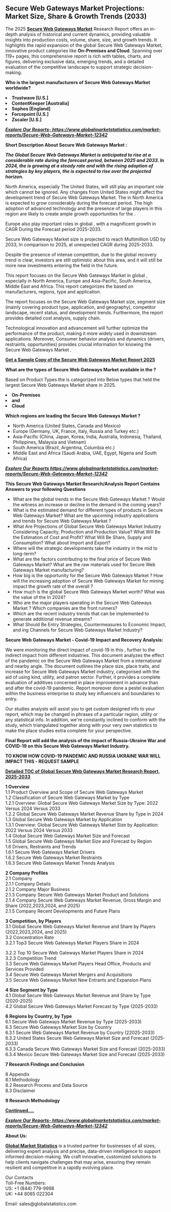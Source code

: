 <h2>Secure Web Gateways Market Projections: Market Size, Share & Growth Trends (2033)</h2><p>The 2025 <strong><a href="https://www.globalmarketstatistics.com/market-reports/Secure-Web-Gateways-Market-12342">Secure Web Gateways Market</a></strong> Research Report offers an in-depth analysis of historical and current dynamics, providing valuable insights into production costs, volume, share, size, and growth trends. It highlights the rapid expansion of the global Secure Web Gateways Market, innovative product categories like <strong>On-Premises and Cloud</strong>. Spanning over 119+ pages, this comprehensive report is rich with tables, charts, and figures, delivering exclusive data, emerging trends, and a detailed evaluation of the competitive landscape to support strategic decision-making.</p><p><strong>Who is the largest manufacturers of Secure Web Gateways Market worldwide?</strong></p><p><strong><li>Trustwave [U.S.] <li>ContentKeeper [Australia]<li>Sophos [England]<li>Forcepoint [U.S.] <li>Zscaler [U.S.]</strong></p><p><strong><em><a href="https://www.globalmarketstatistics.com/market-reports/Secure-Web-Gateways-Market-12342">Explore Our Reports-&nbsp;https://www.globalmarketstatistics.com/market-reports/Secure-Web-Gateways-Market-12342</a></em></strong></p><p><strong>Short Description About Secure Web Gateways Market :</strong></p><p><strong><em>The Global Secure Web Gateways Market is anticipated to rise at a considerable rate during the forecast period, between 2025 and 2033. In 2024, the is growing at a steady rate and with the rising adoption of strategies by key players, the is expected to rise over the projected horizon.</em></strong></p><p>North America, especially The United States, will still play an important role which cannot be ignored. Any changes from United States might affect the development trend of Secure Web Gateways Market. The in North America is expected to grow considerably during the forecast period. The high adoption of advanced technology and the presence of large players in this region are likely to create ample growth opportunities for the .</p><p>Europe also play important roles in global , with a magnificent growth in CAGR During the Forecast period 2025-2033.</p><p>Secure Web Gateways Market size is projected to reach Multimillion USD by 2033, In comparison to 2025, at unexpected CAGR during 2025-2033.</p><p>Despite the presence of intense competition, due to the global recovery trend is clear, investors are still optimistic about this area, and it will still be more new investments entering the field in the future.</p><p>This report focuses on the Secure Web Gateways Market in global , especially in North America, Europe and Asia-Pacific, South America, Middle East and Africa. This report categorizes the based on manufacturers, regions, type and application.</p><p>The report focuses on the Secure Web Gateways Market size, segment size (mainly covering product type, application, and geography), competitor landscape, recent status, and development trends. Furthermore, the report provides detailed cost analysis, supply chain.</p><p>Technological innovation and advancement will further optimize the performance of the product, making it more widely used in downstream applications. Moreover, Consumer behavior analysis and dynamics (drivers, restraints, opportunities) provides crucial information for knowing the Secure Web Gateways Market .</p><p><strong><a href="https://www.globalmarketstatistics.com/market-reports/Secure-Web-Gateways-Market-12342">Get a Sample Copy of the Secure Web Gateways Market Report 2025</a></strong></p><p><strong>What are the types of Secure Web Gateways Market available in the ?</strong></p><p>Based on Product Types the is categorized into Below types that held the largest Secure Web Gateways Market share in 2025.</p><p><strong><li>On-Premises<li>and<li>Cloud</strong></p><p><strong>Which regions are leading the Secure Web Gateways Market ?</strong></p><ul><li>North America (United States, Canada and Mexico)</li><li>Europe (Germany, UK, France, Italy, Russia and Turkey etc.)</li><li>Asia-Pacific (China, Japan, Korea, India, Australia, Indonesia, Thailand, Philippines, Malaysia and Vietnam)</li><li>South America (Brazil, Argentina, Columbia etc.)</li><li>Middle East and Africa (Saudi Arabia, UAE, Egypt, Nigeria and South Africa)</li></ul><p><strong><em><a href="https://www.globalmarketstatistics.com/market-reports/Secure-Web-Gateways-Market-12342">Explore Our Reports https://www.globalmarketstatistics.com/market-reports/Secure-Web-Gateways-Market-12342</a></em></strong></p><p><strong>This Secure Web Gateways Market Research/Analysis Report Contains Answers to your following Questions</strong></p><ul><li>What are the global trends in the Secure Web Gateways Market ? Would the witness an increase or decline in the demand in the coming years?</li><li>What is the estimated demand for different types of products in Secure Web Gateways Market? What are the upcoming industry applications and trends for Secure Web Gateways Market ?</li><li>What Are Projections of Global Secure Web Gateways Market Industry Considering Capacity, Production and Production Value? What Will Be the Estimation of Cost and Profit? What Will Be Share, Supply and Consumption? What about Import and Export?</li><li>Where will the strategic developments take the industry in the mid to long-term?</li><li>What are the factors contributing to the final price of Secure Web Gateways Market? What are the raw materials used for Secure Web Gateways Market manufacturing?</li><li>How big is the opportunity for the Secure Web Gateways Market ? How will the increasing adoption of Secure Web Gateways Market for mining impact the growth rate of the overall ?</li><li>How much is the global Secure Web Gateways Market worth? What was the value of the In 2024?</li><li>Who are the major players operating in the Secure Web Gateways Market ? Which companies are the front runners?</li><li>Which are the recent industry trends that can be implemented to generate additional revenue streams?</li><li>What Should Be Entry Strategies, Countermeasures to Economic Impact, and ing Channels for Secure Web Gateways Market Industry?</li></ul><p><strong>Secure Web Gateways Market - Covid-19 Impact and Recovery Analysis:</strong></p><p>We were monitoring the direct impact of covid-19 in this , further to the indirect impact from different industries. This document analyzes the effect of the pandemic on the Secure Web Gateways Market from a international and nearby angle. The document outlines the place size, place traits, and increase for Secure Web Gateways Market industry, categorised with the aid of using kind, utility, and patron sector. Further, it provides a complete evaluation of additives concerned in place improvement in advance than and after the covid-19 pandemic. Report moreover done a pestel evaluation within the business enterprise to study key influencers and boundaries to entry.</p><p>Our studies analysts will assist you to get custom designed info to your report, which may be changed in phrases of a particular region, utility or any statistical info. In addition, we're constantly inclined to conform with the study, which triangulated together along with your very own statistics to make the place studies extra complete for your perspective.</p><p><strong>Final Report will add the analysis of the impact of Russia-Ukraine War and COVID-19 on this Secure Web Gateways Market Industry.</strong></p><p><strong>TO KNOW HOW COVID-19 PANDEMIC AND RUSSIA UKRAINE WAR WILL IMPACT THIS - REQUEST SAMPLE</strong></p><p><strong><a href="https://www.globalmarketstatistics.com/market-reports/Secure-Web-Gateways-Market-12342">Detailed TOC of Global Secure Web Gateways Market Research Report, 2025-2033</a></strong></p><p><strong>1 Overview</strong><br /> 1.1 Product Overview and Scope of Secure Web Gateways Market<br /> 1.2 Classification of Secure Web Gateways Market by Type<br /> 1.2.1 Overview: Global Secure Web Gateways Market Size by Type: 2022 Versus 2024 Versus 2033<br /> 1.2.2 Global Secure Web Gateways Market Revenue Share by Type in 2024<br /> 1.3 Global Secure Web Gateways Market by Application<br /> 1.3.1 Overview: Global Secure Web Gateways Market Size by Application: 2022&nbsp;Versus 2024 Versus 2033<br /> 1.4 Global Secure Web Gateways Market Size and Forecast<br /> 1.5 Global Secure Web Gateways Market Size and Forecast by Region<br /> 1.6 Drivers, Restraints and Trends<br /> 1.6.1 Secure Web Gateways Market Drivers<br /> 1.6.2 Secure Web Gateways Market Restraints<br /> 1.6.3 Secure Web Gateways Market Trends Analysis</p><p><strong>2 Company Profiles</strong><br /> 2.1 Company<br /> 2.1.1 Company Details<br /> 2.1.2 Company Major Business<br /> 2.1.3 Company Secure Web Gateways Market Product and Solutions<br /> 2.1.4 Company Secure Web Gateways Market Revenue, Gross Margin and Share (2022,2023,2024, and 2025)<br /> 2.1.5 Company Recent Developments and Future Plans</p><p><strong>3 Competition, by Players</strong><br /> 3.1 Global Secure Web Gateways Market Revenue and Share by Players (2022,2023,2024, and 2025)<br /> 3.2 Concentration Rate<br /> 3.2.1 Top3 Secure Web Gateways Market Players Share in 2024</p><p>3.2.2 Top 10 Secure Web Gateways Market Players Share in 2024<br /> 3.2.3 Competition Trend<br /> 3.3 Secure Web Gateways Market Players Head Office, Products and Services Provided<br /> 3.4 Secure Web Gateways Market Mergers and Acquisitions<br /> 3.5 Secure Web Gateways Market New Entrants and Expansion Plans</p><p><strong>4 Size Segment by Type</strong><br /> 4.1 Global Secure Web Gateways Market Revenue and Share by Type (2020-2025)<br /> 4.2 Global Secure Web Gateways Market Forecast by Type (2025-2033)</p><p><strong>6 Regions by Country, by Type</strong><br /> 6.1 Secure Web Gateways Market Revenue by Type (2025-2033)<br /> 6.3 Secure Web Gateways Market Size by Country<br /> 6.3.1 Secure Web Gateways Market Revenue by Country (22025-2033)<br /> 6.3.2 United States Secure Web Gateways Market Size and Forecast (2025-2033)<br /> 6.3.3 Canada Secure Web Gateways Market Size and Forecast (2025-2033)<br /> 6.3.4 Mexico Secure Web Gateways Market Size and Forecast (2025-2033)</p><p><strong>7 Research Findings and Conclusion</strong></p><p>8 Appendix<br /> 8.1 Methodology<br /> 8.2 Research Process and Data Source<br /> 8.3 Disclaimer</p><p><strong>9 Research Methodology</strong></p><p><strong><a href="https://www.globalmarketstatistics.com/market-reports/Secure-Web-Gateways-Market-12342">Continued&hellip;.</a></strong></p><p><strong><em><a href="https://www.globalmarketstatistics.com/market-reports/Secure-Web-Gateways-Market-12342">Explore Our Reports-&nbsp;https://www.globalmarketstatistics.com/market-reports/Secure-Web-Gateways-Market-12342</a></em></strong></p><p><strong>About Us:</strong></p><p><strong><a href="https://www.globalmarketstatistics.com/">Global Market Statistics</a></strong> is a trusted partner for businesses of all sizes, delivering expert analysis and precise, data-driven intelligence to support informed decision-making. We craft innovative, customized solutions to help clients navigate challenges that may arise, ensuring they remain resilient and competitive in a rapidly evolving place.</p><p>Our Contacts<br /> Toll-Free Numbers:<br /> US: +1 (844) 779-9998<br /> UK: +44 8085 022304</p><p>Email: sales@globalstatistics.com</p>
